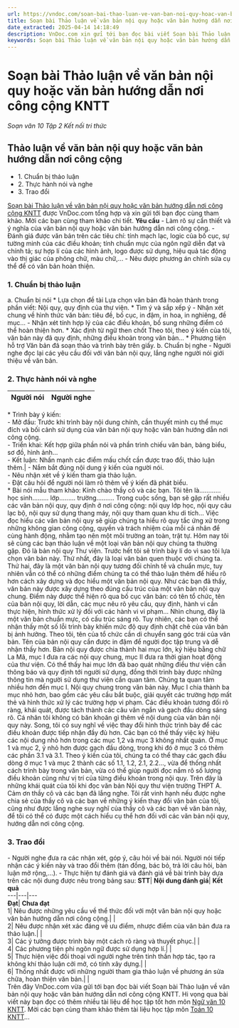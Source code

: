 ```yaml
---
url: https://vndoc.com/soan-bai-thao-luan-ve-van-ban-noi-quy-hoac-van-ban-huong-dan-noi-cong-cong-kntt-278767
title: Soạn bài Thảo luận về văn bản nội quy hoặc văn bản hướng dẫn nơi công cộng KNTT - Soạn văn 10 Tập 2 Kết nối tri thức - VnDoc.com
date_extracted: 2025-04-14 14:18:49
description: VnDoc.com xin gửi tới bạn đọc bài viết Soạn bài Thảo luận về văn bản nội quy hoặc văn bản hướng dẫn nơi công cộng KNTT. Mời bạn đọc cùng tham khảo.
keywords: Soạn bài Thảo luận về văn bản nội quy hoặc văn bản hướng dẫn nơi công cộng KNTT,Thảo luận về văn bản nội quy hoặc văn bản hướng dẫn nơi công cộng,soạn Thảo luận về văn bản nội,ngữ văn 10 KNTT,soạn văn 10,văn 10
---
```


# Soạn bài Thảo luận về văn bản nội quy hoặc văn bản hướng dẫn nơi công cộng KNTT
 _Soạn văn 10 Tập 2 Kết nối tri thức_
## Thảo luận về văn bản nội quy hoặc văn bản hướng dẫn nơi công cộng
  * 1\. Chuẩn bị thảo luận
  * 2\. Thực hành nói và nghe
  * 3\. Trao đổi

[Soạn bài Thảo luận về văn bản nội quy hoặc văn bản hướng dẫn nơi công cộng KNTT](<https://vndoc.com/soan-bai-thao-luan-ve-van-ban-noi-quy-hoac-van-ban-huong-dan-noi-cong-cong-kntt-278767>) được VnDoc.com tổng hợp và xin gửi tới bạn đọc cùng tham khảo. Mời các bạn cùng tham khảo chi tiết.
**Yêu cầu**
\- Làm rõ sự cần thiết và ý nghĩa của văn bản nội quy hoặc văn bản hướng dẫn nơi công cộng.
\- Đánh giá được văn bản trên các tiêu chí: tính mạch lạc, logic của bố cục, sự tường minh của các điều khoản; tính chuẩn mực của ngôn ngữ diễn đạt và chính tả; sự hợp lí của các hình ảnh, logo được sử dụng, hiệu quả tác động vào thị giác của phông chữ, màu chữ,...
\- Nêu được phương án chỉnh sửa cụ thể để có văn bản hoàn thiện.
### 1\. Chuẩn bị thảo luận
a. Chuẩn bị nói
\* Lựa chọn đề tài
Lựa chọn văn bản đã hoàn thành trong phần viết: Nội quy, quy định của thư viện.
\* Tìm ý và sắp xếp ý
\- Nhận xét chung về hình thức văn bản: tiêu đề, bố cục, in đậm, in hoa, in nghiêng, đề mục…
\- Nhận xét tính hợp lý của các điều khoản, bổ sung những điểm có thể hoàn thiện hơn.
\* Xác định từ ngữ then chốt
Theo tôi, theo ý kiến của tôi, văn bản này đã quy định, những điều khoản trong văn bản…
\* Phương tiện hỗ trợ
Văn bản đã soạn thảo và trình bày trên giấy.
b. Chuẩn bị nghe
\- Người nghe đọc lại các yêu cầu đối với văn bản nội quy, lắng nghe người nói giới thiệu về văn bản.
### 2\. Thực hành nói và nghe
**Người nói**| **Người nghe**  
---|---  
\* Trình bày ý kiến:  
\- Mở đầu: Trước khi trình bày nội dung chính, cần thuyết minh cụ thể mục đích và bối cảnh sử dụng của văn bản nội quy hoặc văn bản hướng dẫn nơi công cộng.  
\- Triển khai: Kết hợp giữa phần nói và phần trình chiếu văn bản, bảng biểu, sơ đồ, hình ảnh…  
\- Kết luận: Nhấn mạnh các điểm mấu chốt cần được trao đổi, thảo luận thêm.| \- Nắm bắt đúng nội dung ý kiến của người nói.  
\- Nêu nhận xét về ý kiến tham gia thảo luận.  
\- Đặt câu hỏi để người nói làm rõ thêm về ý kiến đã phát biểu.  
\* Bài nói mẫu tham khảo:
Kính chào thầy cô và các bạn. Tôi tên là............ học sinh......... lớp......... trường……….
Trong cuộc sống, bạn sẽ gặp rất nhiều các văn bản nội quy, quy định ở nơi công cộng: nội quy lớp học, nội quy câu lạc bộ, nội quy sử dụng thang máy, nội quy tham quan khu di tích... Việc đọc hiểu các văn bản nội quy sẽ giúp chúng ta hiểu rõ quy tắc ứng xử trong những không gian công cộng, quyền và trách nhiệm của mỗi cá nhân để cùng hành động, nhằm tạo nên một môi trường an toàn, trật tự. Hôm nay tôi sẽ cùng các bạn thảo luận về một loại văn bản nội quy chúng ta thường gặp. Đó là bản nội quy Thư viện.
Trước hết tôi sẽ trình bày lí do vì sao tôi lựa chọn văn bản này. Thứ nhất, đây là loại văn bản quen thuộc với chúng ta. Thứ hai, đây là một văn bản nội quy tương đối chỉnh tề và chuẩn mực, tuy nhiên vẫn có thể có những điểm chúng ta có thể thảo luận thêm để hiểu rõ hơn cách xây dựng và đọc hiểu một văn bản nội quy.
Như các bạn đã thấy, văn bản này được xây dựng theo đúng cấu trúc của một văn bản nội quy chung. Điểm này được thể hiện rõ qua bố cục văn bản: có tên tổ chức, tên của bản nội quy, lời dẫn, các mục nêu rõ yêu cầu, quy định, hành vi cần thực hiện, hình thức xử lý đối với các hành vi vi phạm… Nhìn chung, đây là một văn bản chuẩn mực, có cấu trúc sáng rõ.
Tuy nhiên, các bạn có thể nhận thấy một số lỗi trình bày khiến mức độ quy định chặt chẽ của văn bản bị ảnh hưởng. Theo tôi, tên của tổ chức cần di chuyển sang góc trái của văn bản. Tên của bản nội quy cần được in đậm để người đọc tập trung và dễ nhận thấy hơn.
Bản nội quy được chia thành hai mục lớn, ký hiệu bằng chữ La Mã, mục I đưa ra các nội quy chung, mục II đưa ra thời gian hoạt động của thư viện. Có thể thấy hai mục lớn đã bao quát những điều thư viện cần thông báo và quy định tới người sử dụng, đồng thời trình bày được những thông tin mà người sử dụng thư viện cần quan tâm.
Chúng ta quan tâm nhiều hơn đến mục I. Nội quy chung trong văn bản này. Mục I chia thành ba mục nhỏ hơn, bao gồm các yêu cầu bắt buộc, giải quyết các trường hợp mất thẻ và hình thức xử lý các trường hợp vi phạm. Các điều khoản tương đối rõ ràng, khái quát, được tách thành các câu văn ngắn và gạch đầu dòng sáng rõ. Cá nhân tôi không có băn khoăn gì thêm về nội dung của văn bản nội quy này.
Song, tôi có suy nghĩ về việc thay đổi hình thức trình bày để các điều khoản được tiếp nhận đầy đủ hơn. Các bạn có thể thấy việc ký hiệu các nội dung nhỏ hơn trong các mục 1,2 và mục 3 không nhất quán. Ở mục 1 và mục 2, ý nhỏ hơn được gạch đầu dòng, trong khi đó ở mục 3 có thêm các phần 3.1 và 3.1. Theo ý kiến của tôi, chúng ta có thể thay các gạch đầu dòng ở mục 1 và mục 2 thành các số 1.1, 1.2, 2.1, 2.2…, vừa để thống nhất cách trình bày trong văn bản, vừa có thể giúp người đọc nắm rõ số lượng điều khoản cũng như vị trí của từng điều khoản trong nội quy.
Trên đây là những khái quát của tôi khi đọc văn bản Nội quy thư viện trường THPT A. Cảm ơn thầy cô và các bạn đã lắng nghe. Tôi rất vinh hạnh nếu được nghe chia sẻ của thầy cô và các bạn về những ý kiến thay đổi văn bản của tôi, cũng như được lắng nghe suy nghĩ của thầy cô và các bạn về văn bản này, để tôi có thể có được một cách hiểu cụ thể hơn đối với các văn bản nội quy, hướng dẫn nơi công cộng.
### 3\. Trao đổi
\- Người nghe đưa ra các nhận xét, góp ý, câu hỏi về bài nói. Người nói tiếp nhận các ý kiến này và trao đổi thêm \(tán đồng, bác bỏ, trả lời câu hỏi, bàn luận mở rộng,...\).
\- Thực hiện tự đánh giá và đánh giá về bài trình bày dựa trên các nội dung được nêu trong bảng sau:
**STT**| **Nội dung đánh giá**| **Kết quả**  
---|---|---  
**Đạt**| **Chưa đạt**  
1| Nêu được những yêu cầu về thể thức đối với một văn bản nội quy hoặc văn bản hướng dẫn nơi công cộng.| |   
2| Nêu được nhận xét xác đáng về ưu điểm, nhược điểm của văn bản đưa ra thảo luận.| |   
3| Các ý tưởng được trình bày một cách rõ ràng và thuyết phục.| |   
4| Các phương tiện phi ngôn ngữ được sử dụng hợp lí.| |   
5| Thực hiện việc đối thoại với người nghe trên tinh thần hợp tác, tạo ra không khí thảo luận cởi mở, có tính xây dựng.| |   
6| Thống nhất được với những người tham gia thảo luận về phương án sửa chữa, hoàn thiện văn bản.| |   
Trên đây VnDoc.com vừa gửi tới bạn đọc bài viết Soạn bài Thảo luận về văn bản nội quy hoặc văn bản hướng dẫn nơi công cộng KNTT. Hi vọng qua bài viết này bạn đọc có thêm nhiều tài liệu để học tập tốt hơn môn [Ngữ văn 10 KNTT](<https://vndoc.com/ngu-van-10-ket-noi-tri-thuc-tap2>). Mời các bạn cùng tham khảo thêm tài liệu học tập môn [Toán 10 KNTT](<https://vndoc.com/toan-10-ket-noi-tri-thuc-tap2>)...

